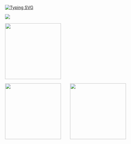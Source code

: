 <style>
#card {
  display: flex;
}
  
#toplang {
  margin-left: 30px;  
}
</style>

[![Typing SVG](https://readme-typing-svg.demolab.com?font=Fira+Code&size=19&pause=1000&width=435&lines=Hello+World+%F0%9F%91%8B)](https://git.io/typing-svg)

<p align="left">  
  <img src="https://count.getloli.com/get/@ligdy7?theme=rule34">
</p>

<p align="left">
  <img height="185" src="https://cdn.jsdelivr.net/gh/ligdy7/ligdy7@main/assets/github-contribution-grid-snake.svg" />
</p>



<!-- 
https://raw.githubusercontent.com/ligdy7/ligdy7/main/assets/github-contribution-grid-snake.svg -->

<div id="card">
  <div align="left"><img height="185" src="https://github-readme-stats.vercel.app/api?username=ligdy7&show_icons=true" /></div>
  <div id="toplang" align="right"><img height="185" src="https://github-readme-stats.vercel.app/api/top-langs/?username=ligdy7&layout=compact" /></div>
</div>







